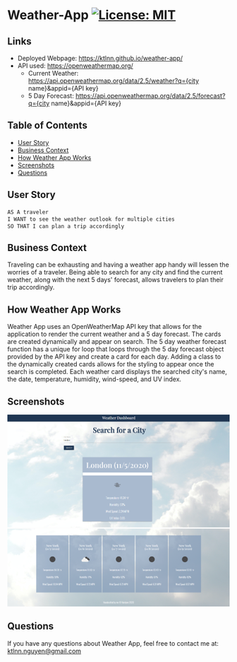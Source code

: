 # Weather-App [![License: MIT](https://img.shields.io/badge/License-MIT-yellow.svg)](https://opensource.org/licenses/MIT)

## Links
- Deployed Webpage: https://ktlnn.github.io/weather-app/
- API used: https://openweathermap.org/
    - Current Weather: https://api.openweathermap.org/data/2.5/weather?q={city name}&appid={API key}
    - 5 Day Forecast: https://api.openweathermap.org/data/2.5/forecast?q={city name}&appid={API key}
    
## Table of Contents
- [User Story](#user-story)
- [Business Context](#business-context)
- [How Weather App Works](#how-weather-app-works)
- [Screenshots](#screenshots)
- [Questions](#questions)

## User Story
``` 
AS A traveler
I WANT to see the weather outlook for multiple cities
SO THAT I can plan a trip accordingly
```

## Business Context
Traveling can be exhausting and having a weather app handy will lessen the worries of a traveler. Being able to search for any city and find the current weather, along with the next 5 days' forecast, allows travelers to plan their trip accordingly.

## How Weather App Works
Weather App uses an OpenWeatherMap API key that allows for the application to render the current weather and a 5 day forecast. The cards are created dynamically and appear on search. The 5 day weather forecast function has a unique for loop that loops through the 5 day forecast object provided by the API key and create a card for each day. Adding a class to the dynamically created cards allows for the styling to appear once the search is completed. Each weather card displays the searched city's name, the date, temperature, humidity, wind-speed, and UV index.

## Screenshots
![current-day-weather](/assets/images/current-weather.png)
![five-day-forecast-screenshot](/assets/images/forecast.png)

## Questions
If you have any questions about Weather App, feel free to contact me at: ktlnn.nguyen@gmail.com
